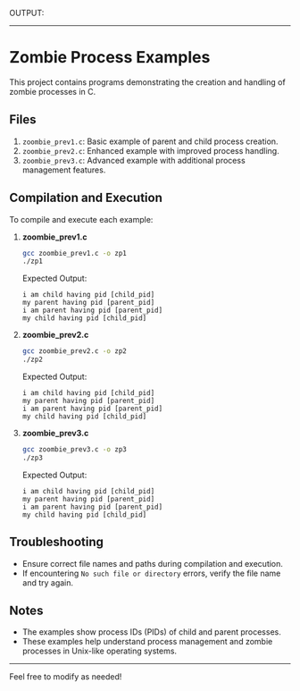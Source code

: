 OUTPUT:

---

# Zombie Process Examples

This project contains programs demonstrating the creation and handling of zombie processes in C.

## Files

1. `zoombie_prev1.c`: Basic example of parent and child process creation.
2. `zoombie_prev2.c`: Enhanced example with improved process handling.
3. `zoombie_prev3.c`: Advanced example with additional process management features.

## Compilation and Execution

To compile and execute each example:

1. **zoombie_prev1.c**
    ```sh
    gcc zoombie_prev1.c -o zp1
    ./zp1
    ```
    Expected Output:
    ```
    i am child having pid [child_pid]
    my parent having pid [parent_pid]
    i am parent having pid [parent_pid]
    my child having pid [child_pid]
    ```

2. **zoombie_prev2.c**
    ```sh
    gcc zoombie_prev2.c -o zp2
    ./zp2
    ```
    Expected Output:
    ```
    i am child having pid [child_pid]
    my parent having pid [parent_pid]
    i am parent having pid [parent_pid]
    my child having pid [child_pid]
    ```

3. **zoombie_prev3.c**
    ```sh
    gcc zoombie_prev3.c -o zp3
    ./zp3
    ```
    Expected Output:
    ```
    i am child having pid [child_pid]
    my parent having pid [parent_pid]
    i am parent having pid [parent_pid]
    my child having pid [child_pid]
    ```

## Troubleshooting

- Ensure correct file names and paths during compilation and execution.
- If encountering `No such file or directory` errors, verify the file name and try again.

## Notes

- The examples show process IDs (PIDs) of child and parent processes.
- These examples help understand process management and zombie processes in Unix-like operating systems.

---

Feel free to modify as needed!
